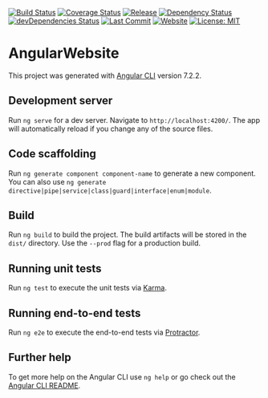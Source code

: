 [![Build Status](https://travis-ci.org/tedaky/website-angular.svg?branch=staging)](https://travis-ci.org/tedaky/website-angular)
[![Coverage Status](https://coveralls.io/repos/github/tedaky/website-angular/badge.svg?branch=staging)](https://coveralls.io/github/tedaky/website-angular?branch=staging)
[![Release](https://img.shields.io/github/release/tedaky/website-angular.svg)](https://github.com/tedaky/website-angular/releases/latest)
[![Dependency Status](https://david-dm.org/tedaky/website-angular.svg)](https://david-dm.org/tedaky/website-angular)
[![devDependencies Status](https://david-dm.org/tedaky/website-angular/dev-status.svg)](https://david-dm.org/tedaky/website-angular?type=dev)
[![Last Commit](https://img.shields.io/github/last-commit/tedaky/website-angular.svg)](https://github.com/tedaky/website-angular/graphs/commit-activity)
[![Website](https://img.shields.io/website-up-down-green-red/https/www.etiedeken.com.svg?label=website)](https://www.etiedeken.com/)
[![License: MIT](https://img.shields.io/badge/License-MIT-green.svg)](LICENSE)

# AngularWebsite

This project was generated with [Angular CLI](https://github.com/angular/angular-cli) version 7.2.2.

## Development server

Run `ng serve` for a dev server. Navigate to `http://localhost:4200/`. The app will automatically reload if you change any of the source files.

## Code scaffolding

Run `ng generate component component-name` to generate a new component. You can also use `ng generate directive|pipe|service|class|guard|interface|enum|module`.

## Build

Run `ng build` to build the project. The build artifacts will be stored in the `dist/` directory. Use the `--prod` flag for a production build.

## Running unit tests

Run `ng test` to execute the unit tests via [Karma](https://karma-runner.github.io).

## Running end-to-end tests

Run `ng e2e` to execute the end-to-end tests via [Protractor](http://www.protractortest.org/).

## Further help

To get more help on the Angular CLI use `ng help` or go check out the [Angular CLI README](https://github.com/angular/angular-cli/blob/master/README.md).
